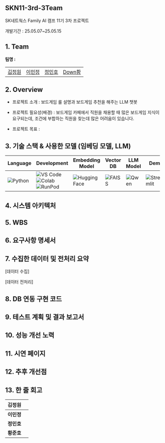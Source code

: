 ## SKN11-3rd-3Team
SK네트웍스 Family AI 캠프 11기 3차 프로젝트

개발기간 : 25.05.07~25.05.15

## 1. Team 
**팀명 :**


|  |  |  |  |
|---|---|---|---|   
|[김정원](https://github.com/Kimjeongwon12)|[이민정](https://github.com/minjung2266)|[정민호](https://github.com/Minor1862)|[Down황](https://github.com/junoaplus) |




## 2. Overview

   - 프로젝트 소개 : 보드게임 룰 설명과 보드게임 추천을 해주는 LLM 챗봇
   - 프로젝트 필요성(배경) : 보드게임 카페에서 직원을 채용할 때 많은 보드게임 지식이 요구되는데, 조건에 부합하는 직원을 찾는데 많은 어려움이 있습니다.

   - 프로젝트 목표 : 



## 3. 기술 스택 & 사용한 모델 (임베딩 모델, LLM)
| Language | Development | Embedding Model | Vector DB | LLM Model | Demo | Collaboration Tool |
|----------|-------------|------------------|-----------|-----------|------|---------------------|
| ![Python](https://img.shields.io/badge/Python-3776AB?style=for-the-badge&logo=python&logoColor=white) | ![VS Code](https://img.shields.io/badge/VS%20Code-007ACC?style=for-the-badge&logo=visual-studio-code&logoColor=white)<br>![Colab](https://img.shields.io/badge/Google%20Colab-F9AB00?style=for-the-badge&logo=googlecolab&logoColor=white)<br>![RunPod](https://img.shields.io/badge/RunPod-8A2BE2?style=for-the-badge) | ![Hugging Face](https://img.shields.io/badge/HuggingFace-FFD21F?style=for-the-badge&logo=huggingface&logoColor=black)<br>[](#) | ![FAISS](https://img.shields.io/badge/FAISS-009688?style=for-the-badge) | ![Qwen](https://img.shields.io/badge/OpenChat%20V3-4285F4?style=for-the-badge&logo=google&logoColor=white)<br> | ![Streamlit](https://img.shields.io/badge/Streamlit-FF4B4B?style=for-the-badge&logo=streamlit&logoColor=white) | ![Discord](https://img.shields.io/badge/Discord-5865F2?style=for-the-badge&logo=discord&logoColor=white)<br>![Git](https://img.shields.io/badge/Git-F05032?style=for-the-badge&logo=git&logoColor=white)<br>![GitHub](https://img.shields.io/badge/GitHub-181717?style=for-the-badge&logo=github&logoColor=white) |


## 4. 시스템 아키텍처



## 5. WBS




## 6. 요구사항 명세서



## 7. 수집한 데이터 및 전처리 요약
[데이터 수집]

[데이터 전처리]




## 8. DB 연동 구현 코드



## 9. 테스트 계획 및 결과 보고서


## 10. 성능 개선 노력


## 11. 시연 페이지

## 12. 추후 개선점

## 13. 한 줄 회고

| 김정원 |  | 
| --- | --- | 
| **이민정** |  | 
| **정민호** |  | 
| **황준호** |  | 

